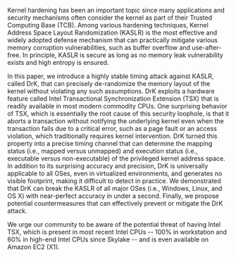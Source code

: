 
Kernel hardening has been an important topic since many applications and
security mechanisms often consider the kernel as part of their Trusted
Computing Base (TCB).  Among various hardening techniques, Kernel
Address Space Layout Randomization (KASLR) is the most effective and
widely adopted defense mechanism that can practically mitigate various
memory corruption vulnerabilities, such as buffer overflow and
use-after-free.  In principle, KASLR is secure as long as no memory leak
vulnerability exists and high entropy is ensured.

In this paper, we introduce a highly stable timing attack against KASLR,
called DrK, that can precisely de-randomize the memory layout of the
kernel without violating any such assumptions.  DrK exploits a hardware
feature called Intel Transactional Synchronization Extension (TSX) that
is readily available in most modern commodity CPUs.  One surprising
behavior of TSX, which is essentially the root cause of this security
loophole, is that it aborts a transaction without notifying the
underlying kernel even when the transaction fails due to a critical
error, such as a page fault or an access violation, which traditionally
requires kernel intervention.  DrK turned this property into a precise
timing channel that can determine the mapping status (i.e., mapped
versus unmapped) and execution status (i.e., executable versus
non-executable) of the privileged kernel address space.  In addition to
its surprising accuracy and precision, DrK is universally applicable to
all OSes, even in virtualized environments, and generates no visible
footprint, making it difficult to detect in practice.  We demonstrated
that DrK can break the KASLR of all major OSes (i.e., Windows, Linux,
and OS X) with near-perfect accuracy in under a second.  Finally, we
propose potential countermeasures that can effectively prevent or
mitigate the DrK attack.

We urge our community to be aware of the potential threat of having
Intel TSX, which is present in most recent Intel CPUs -- 100% in
workstation and 60% in high-end Intel CPUs since Skylake -- and is even
available on Amazon EC2 (X1).

